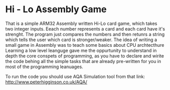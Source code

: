 # Hi - Lo Assembly Game
That is a simple ARM32 Assembly written Hi-Lo card game, which takes two integer inputs. Eeach number represents a card and each card have it's strenght.
The program just compares the numbers and then retunrs a string which tells the user which card is stronger/weaker. The idea of writing a small game in 
Assembly was to teach some basics about CPU archtecthure Learning a low level leanguge gave me the oppurtunity to understand in depth the core conspets
of programming, as you have to declare and wirite the code behing all the simple tasks that are already pre-written for you in most of the programming leanuages.

To run the code you should use AQA Simulation tool from that link:
http://www.peterhigginson.co.uk/AQA/ 
